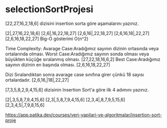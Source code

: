 # selectionSortProjesi
[22,27,16,2,18,6] dizisini insertion sorta göre aşamalarını yazınız.

[2|,27,16,22,18,6]
[2,6|,16,22,18,27]
[2,6,16|,22,18,27]
[2,6,16,18|,22,27]
[2,6,16,18,22,27]
Big-O gösterimi O(n^2)

Time Complexity: Avarage Case:Aradığımız sayının dizinin ortasında veya ortalarında olması. Worst Case:Aradığımız sayının sonda olması veya büyükten küçüğe sıralanmış olması. [27,22,18,16,6,2] Best Case:Aradığımız sayının dizinin en başında olması. [2,6,16,18,22,27]

Dizi Sıralandıktan sonra avarage case sınıfına girer çünkü 18 sayısı ortalardadır. [2,6,16,|18|,22,27]

[7,3,5,8,2,9,4,15,6] dizisinin Insertion Sort'a göre ilk 4 adımını yazınız.

[2|,3,5,8,7,9,4,15,6]
[2,3|,5,8,7,9,4,15,6]
[2,3,4|,8,7,9,5,15,6]
[2,3,4,5|,7,9,8,15,6]


https://app.patika.dev/courses/veri-yapilari-ve-algoritmalar/insertion-sort-proje
